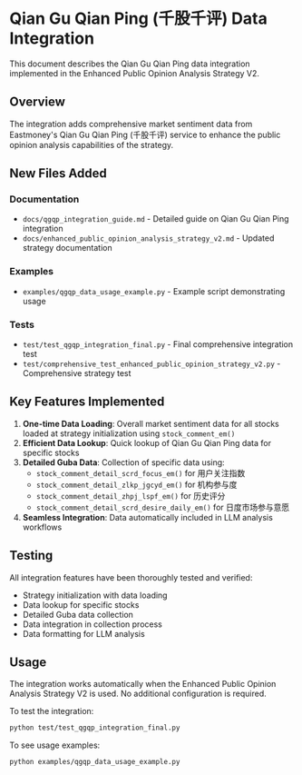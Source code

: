 # Qian Gu Qian Ping (千股千评) Data Integration

This document describes the Qian Gu Qian Ping data integration implemented in the Enhanced Public Opinion Analysis Strategy V2.

## Overview

The integration adds comprehensive market sentiment data from Eastmoney's Qian Gu Qian Ping (千股千评) service to enhance the public opinion analysis capabilities of the strategy.

## New Files Added

### Documentation
- `docs/qgqp_integration_guide.md` - Detailed guide on Qian Gu Qian Ping integration
- `docs/enhanced_public_opinion_analysis_strategy_v2.md` - Updated strategy documentation

### Examples
- `examples/qgqp_data_usage_example.py` - Example script demonstrating usage

### Tests
- `test/test_qgqp_integration_final.py` - Final comprehensive integration test
- `test/comprehensive_test_enhanced_public_opinion_strategy_v2.py` - Comprehensive strategy test

## Key Features Implemented

1. **One-time Data Loading**: Overall market sentiment data for all stocks loaded at strategy initialization using `stock_comment_em()`
2. **Efficient Data Lookup**: Quick lookup of Qian Gu Qian Ping data for specific stocks
3. **Detailed Guba Data**: Collection of specific data using:
   - `stock_comment_detail_scrd_focus_em()` for 用户关注指数
   - `stock_comment_detail_zlkp_jgcyd_em()` for 机构参与度
   - `stock_comment_detail_zhpj_lspf_em()` for 历史评分
   - `stock_comment_detail_scrd_desire_daily_em()` for 日度市场参与意愿
4. **Seamless Integration**: Data automatically included in LLM analysis workflows

## Testing

All integration features have been thoroughly tested and verified:
- Strategy initialization with data loading
- Data lookup for specific stocks
- Detailed Guba data collection
- Data integration in collection process
- Data formatting for LLM analysis

## Usage

The integration works automatically when the Enhanced Public Opinion Analysis Strategy V2 is used. No additional configuration is required.

To test the integration:
```bash
python test/test_qgqp_integration_final.py
```

To see usage examples:
```bash
python examples/qgqp_data_usage_example.py
```

